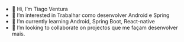 - 👋 Hi, I’m Tiago Ventura
- 👀 I’m interested in Trabalhar como desenvolver Android e Spring 
- 🌱 I’m currently learning Android, Spring Boot, React-native
- 💞️ I’m looking to collaborate on projectos que me façam desenvolver mais.

